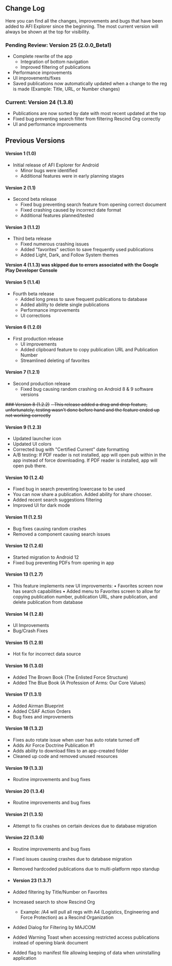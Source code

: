 ## Change Log
Here you can find all the changes, improvements and bugs that have been added to AFI Explorer since the beginning.  The most current version will always be shown at the top for visibility.

### Pending Review: Version 25 (2.0.0_Beta1)
- Complete rewrite of the app
  - Integration of bottom navigation
  - Improved filtering of publications
- Performance improvements
- UI improvements/fixes
- Saved publications now automatically updated when a change to the reg is made (Example: Title, URL, or Number changes)

### Current: Version 24 (1.3.8)
- Publications are now sorted by date with most recent updated at the top
- Fixed bug preventing search filter from filtering Rescind Org correctly
- UI and performance improvements

## Previous Versions
#### Version 1 (1.0)
- Initial release of AFI Explorer for Android
  - Minor bugs were identified
  - Additional features were in early planning stages

#### Version 2 (1.1)
- Second beta release
  - Fixed bug preventing search feature from opening correct document
  - Fixed crashing caused by incorrect date format
  - Additional features planned/tested

#### Version 3 (1.1.2)
- Third beta release
  - Fixed numerous crashing issues
  - Added "favorites" section to save frequently used publications
  - Added Light, Dark, and Follow System themes
  
 **Version 4 (1.1.3) was skipped due to errors associated with the Google Play Developer Console**

#### Version 5 (1.1.4)
- Fourth beta release
  - Added long press to save frequent publications to database
  - Added ability to delete single publications
  - Performance improvements
  - UI corrections

#### Version 6 (1.2.0)
- First production release
  - UI improvements
  - Added clipboard feature to copy publication URL and Publication Number
  - Streamlined deleting of favorites
  
#### Version 7  (1.2.1)
- Second production release
  - Fixed bug causing random crashing on Android 8 & 9 software versions
  
~~### Version 8 (1.2.2)~~
  ~~- This release added a drag and drop feature, unfortunately, testing wasn't done before hand and the feature ended up not working correctly~~
    
#### Version 9 (1.2.3)
-  Updated launcher icon
-  Updated UI colors
-  Corrected bug with "Certified Current" date formatting
-  A/B testing: If PDF reader is not installed, app will open pub within in the app instead of force downloading.  If PDF reader is installed, app will open pub there.

#### Version 10 (1.2.4)
-  Fixed bug in search preventing lowercase to be used
-  You can now share a publication.  Added ability for share chooser.
-  Added recent search suggestions filtering
-  Improved UI for dark mode

#### Version 11 (1.2.5)
-  Bug fixes causing random crashes
-  Removed a component causing search issues

#### Version 12 (1.2.6)
-  Started migration to Android 12
-  Fixed bug preventing PDFs from opening in app

#### Version 13 (1.2.7)
-  This feature implements new UI improvements:
    • Favorites screen now has search capabilities 
    • Added menu to Favorites screen to allow for copying publication number, publication URL, share publication, and delete publication from database
    
#### Version 14 (1.2.8)
-  UI Improvements
-  Bug/Crash Fixes

#### Version 15 (1.2.9)
-  Hot fix for incorrect data source

#### Version 16 (1.3.0)
-  Added The Brown Book (The Enlisted Force Structure)
-  Added The Blue Book (A Profession of Arms: Our Core Values)

#### Version 17 (1.3.1)
-  Added Airman Blueprint
-  Added CSAF Action Orders
-  Bug fixes and improvements

#### Version 18 (1.3.2)
-  Fixes auto rotate issue when user has auto rotate turned off
-  Adds Air Force Doctrine Publication #1
-  Adds ability to download files to an app-created folder
-  Cleaned up code and removed unused resources

#### Version 19 (1.3.3)
-  Routine improvements and bug fixes

#### Version 20 (1.3.4)
-  Routine improvements and bug fixes

#### Version 21 (1.3.5)
-  Attempt to fix crashes on certain devices due to database migration

#### Version 22 (1.3.6)
- Routine improvements and bug fixes
- Fixed issues causing crashes due to database migration
- Removed hardcoded publications due to multi-platform repo standup

- #### Version 23 (1.3.7)
- Added filtering by Title/Number on Favorites
- Increased search to show Rescind Org
  - Example: /A4 will pull all regs with A4 (Logistics, Engineering and Force Protection) as a Rescind Organization
- Added Dialog for Filtering by MAJCOM
- Added Warning Toast when accessing restricted access publications instead of opening blank document
- Added flag to manifest file allowing keeping of data when uninstalling application

